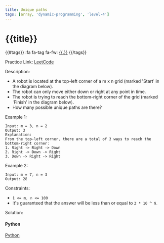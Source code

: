 ```yaml
---
title: Unique paths
tags: [array, 'dynamic-programming', 'level-4']
---
```


# {{title}}

{{#tags}}
:fa fa-tag fa-fw: [{{.}}]({{tagspath}}/{{.}})
{{/tags}}

Practice Link: [LeetCode](https://leetcode.com/problems/unique-paths/)

Description:

- A robot is located at the top-left corner of a m x n grid (marked 'Start' in the diagram below).
- The robot can only move either down or right at any point in time.
- The robot is trying to reach the bottom-right corner of the grid (marked 'Finish' in the diagram below).
- How many possible unique paths are there?

Example 1:

```text
Input: m = 3, n = 2
Output: 3
Explanation:
From the top-left corner, there are a total of 3 ways to reach the bottom-right corner:
1. Right -> Right -> Down
2. Right -> Down -> Right
3. Down -> Right -> Right
```

Example 2:

```text
Input: m = 7, n = 3
Output: 28
```

Constraints:

- `1 <= m, n <= 100`
- It's guaranteed that the answer will be less than or equal to `2 * 10 ^ 9`.

Solution:

<!-- tabs:start -->
#### **Python**

[Python](../pycode/array/unique-paths.py ':include :type=code')
<!-- tabs:end -->
